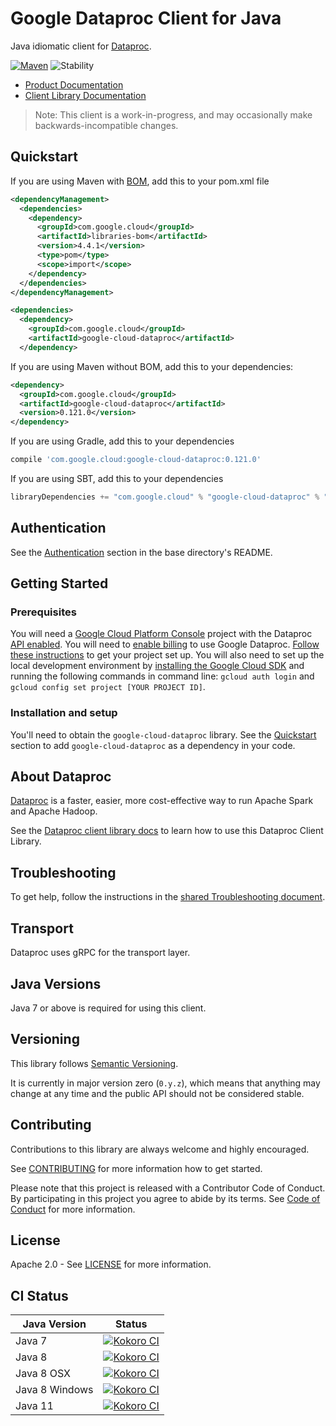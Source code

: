 # Google Dataproc Client for Java

Java idiomatic client for [Dataproc][product-docs].

[![Maven][maven-version-image]][maven-version-link]
![Stability][stability-image]

- [Product Documentation][product-docs]
- [Client Library Documentation][javadocs]

> Note: This client is a work-in-progress, and may occasionally
> make backwards-incompatible changes.

## Quickstart

If you are using Maven with [BOM][libraries-bom], add this to your pom.xml file
```xml
<dependencyManagement>
  <dependencies>
    <dependency>
      <groupId>com.google.cloud</groupId>
      <artifactId>libraries-bom</artifactId>
      <version>4.4.1</version>
      <type>pom</type>
      <scope>import</scope>
    </dependency>
  </dependencies>
</dependencyManagement>

<dependencies>
  <dependency>
    <groupId>com.google.cloud</groupId>
    <artifactId>google-cloud-dataproc</artifactId>
  </dependency>

```

If you are using Maven without BOM, add this to your dependencies:

```xml
<dependency>
  <groupId>com.google.cloud</groupId>
  <artifactId>google-cloud-dataproc</artifactId>
  <version>0.121.0</version>
</dependency>

```

[//]: # ({x-version-update-start:google-cloud-dataproc:released})

If you are using Gradle, add this to your dependencies
```Groovy
compile 'com.google.cloud:google-cloud-dataproc:0.121.0'
```
If you are using SBT, add this to your dependencies
```Scala
libraryDependencies += "com.google.cloud" % "google-cloud-dataproc" % "0.121.0"
```
[//]: # ({x-version-update-end})

## Authentication

See the [Authentication][authentication] section in the base directory's README.

## Getting Started

### Prerequisites

You will need a [Google Cloud Platform Console][developer-console] project with the Dataproc [API enabled][enable-api].
You will need to [enable billing][enable-billing] to use Google Dataproc.
[Follow these instructions][create-project] to get your project set up. You will also need to set up the local development environment by
[installing the Google Cloud SDK][cloud-sdk] and running the following commands in command line:
`gcloud auth login` and `gcloud config set project [YOUR PROJECT ID]`.

### Installation and setup

You'll need to obtain the `google-cloud-dataproc` library.  See the [Quickstart](#quickstart) section
to add `google-cloud-dataproc` as a dependency in your code.

## About Dataproc


[Dataproc][product-docs] is a faster, easier, more cost-effective way to run Apache Spark and Apache Hadoop.

See the [Dataproc client library docs][javadocs] to learn how to
use this Dataproc Client Library.






## Troubleshooting

To get help, follow the instructions in the [shared Troubleshooting document][troubleshooting].

## Transport

Dataproc uses gRPC for the transport layer.

## Java Versions

Java 7 or above is required for using this client.

## Versioning

This library follows [Semantic Versioning](http://semver.org/).


It is currently in major version zero (``0.y.z``), which means that anything may change at any time
and the public API should not be considered stable.


## Contributing


Contributions to this library are always welcome and highly encouraged.

See [CONTRIBUTING][contributing] for more information how to get started.

Please note that this project is released with a Contributor Code of Conduct. By participating in
this project you agree to abide by its terms. See [Code of Conduct][code-of-conduct] for more
information.

## License

Apache 2.0 - See [LICENSE][license] for more information.

## CI Status

Java Version | Status
------------ | ------
Java 7 | [![Kokoro CI][kokoro-badge-image-1]][kokoro-badge-link-1]
Java 8 | [![Kokoro CI][kokoro-badge-image-2]][kokoro-badge-link-2]
Java 8 OSX | [![Kokoro CI][kokoro-badge-image-3]][kokoro-badge-link-3]
Java 8 Windows | [![Kokoro CI][kokoro-badge-image-4]][kokoro-badge-link-4]
Java 11 | [![Kokoro CI][kokoro-badge-image-5]][kokoro-badge-link-5]

[product-docs]: https://cloud.google.com/dataproc
[javadocs]: https://googleapis.dev/java/google-cloud-dataproc/latest/
[kokoro-badge-image-1]: http://storage.googleapis.com/cloud-devrel-public/java/badges/java-dataproc/java7.svg
[kokoro-badge-link-1]: http://storage.googleapis.com/cloud-devrel-public/java/badges/java-dataproc/java7.html
[kokoro-badge-image-2]: http://storage.googleapis.com/cloud-devrel-public/java/badges/java-dataproc/java8.svg
[kokoro-badge-link-2]: http://storage.googleapis.com/cloud-devrel-public/java/badges/java-dataproc/java8.html
[kokoro-badge-image-3]: http://storage.googleapis.com/cloud-devrel-public/java/badges/java-dataproc/java8-osx.svg
[kokoro-badge-link-3]: http://storage.googleapis.com/cloud-devrel-public/java/badges/java-dataproc/java8-osx.html
[kokoro-badge-image-4]: http://storage.googleapis.com/cloud-devrel-public/java/badges/java-dataproc/java8-win.svg
[kokoro-badge-link-4]: http://storage.googleapis.com/cloud-devrel-public/java/badges/java-dataproc/java8-win.html
[kokoro-badge-image-5]: http://storage.googleapis.com/cloud-devrel-public/java/badges/java-dataproc/java11.svg
[kokoro-badge-link-5]: http://storage.googleapis.com/cloud-devrel-public/java/badges/java-dataproc/java11.html
[stability-image]: https://img.shields.io/badge/stability-beta-yellow
[maven-version-image]: https://img.shields.io/maven-central/v/com.google.cloud/google-cloud-dataproc.svg
[maven-version-link]: https://search.maven.org/search?q=g:com.google.cloud%20AND%20a:google-cloud-dataproc&core=gav
[authentication]: https://github.com/googleapis/google-cloud-java#authentication
[developer-console]: https://console.developers.google.com/
[create-project]: https://cloud.google.com/resource-manager/docs/creating-managing-projects
[cloud-sdk]: https://cloud.google.com/sdk/
[troubleshooting]: https://github.com/googleapis/google-cloud-common/blob/master/troubleshooting/readme.md#troubleshooting
[contributing]: https://github.com/googleapis/java-dataproc/blob/master/CONTRIBUTING.md
[code-of-conduct]: https://github.com/googleapis/java-dataproc/blob/master/CODE_OF_CONDUCT.md#contributor-code-of-conduct
[license]: https://github.com/googleapis/java-dataproc/blob/master/LICENSE
[enable-billing]: https://cloud.google.com/apis/docs/getting-started#enabling_billing
[enable-api]: https://console.cloud.google.com/flows/enableapi?apiid=dataproc.googleapis.com
[libraries-bom]: https://github.com/GoogleCloudPlatform/cloud-opensource-java/wiki/The-Google-Cloud-Platform-Libraries-BOM
[shell_img]: https://gstatic.com/cloudssh/images/open-btn.png
